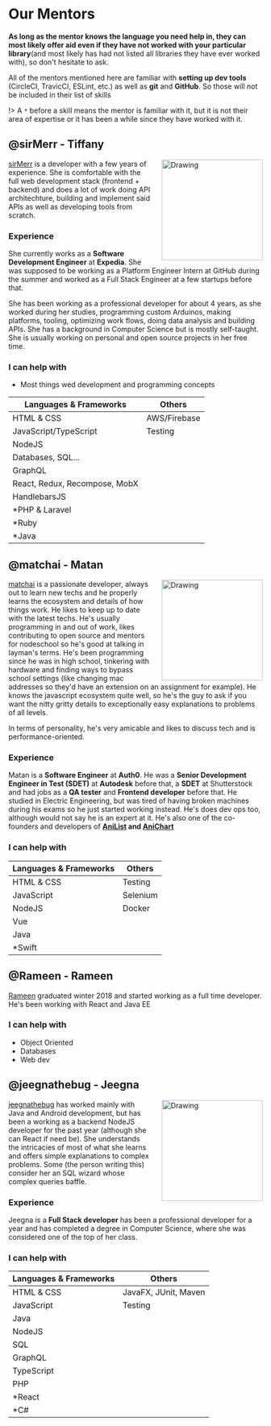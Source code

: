 # Our Mentors

**As long as the mentor knows the language you need help in, they can most likely offer aid even if they have not worked with your particular library**(and most likely has had not listed all libraries they have ever worked with), so don't hesitate to ask.

All of the mentors mentioned here are familiar with **setting up dev tools** (CircleCI, TravicCI, ESLint, etc.) as well as **git** and **GitHub**. So those will not be included in their list of skills

!> A `*` before a skill means the mentor is familiar with it, but it is not their area of expertise or it has been a while since they have worked with it.

## @sirMerr - Tiffany

<img src="https://avatars1.githubusercontent.com/u/11183523?s=460&v=2" alt="Drawing" style="width: 200px; float: right; margin-left: 20px"/>

[sirMerr](https://github.com/sirMerr) is a developer with a few years of experience. She is comfortable with the full web development stack (frontend + backend) and does a lot of work doing API architechture, building and implement said APIs as well as developing tools from scratch.

### Experience

She currently works as a **Software Development Engineer** at **Expedia**. She was supposed to be working as a Platform Engineer Intern at GitHub during the summer and worked as a Full Stack Engineer at a few startups before that.

She has been working as a professional developer for about 4 years, as she worked during her studies, programming custom Arduinos, making platforms, tooling, optimizing work flows, doing data analysis and building APIs. She has a background in Computer Science but is mostly self-taught. She is usually working on personal and open source projects in her free time.

### I can help with
- Most things wed development and programming concepts

| Languages & Frameworks        | Others       |
| ----------------------------- | ------------ |
| HTML & CSS                    | AWS/Firebase |
| JavaScript/TypeScript         | Testing      |
| NodeJS                        |              |
| Databases, SQL...             |              |
| GraphQL                       |              |
| React, Redux, Recompose, MobX |              |
| HandlebarsJS                  |              |
| \*PHP & Laravel               |              |
| \*Ruby                        |              |
| \*Java                        |              |

## @matchai - Matan

<img src="https://avatars0.githubusercontent.com/u/4658208?s=460&v=4" alt="Drawing" style="width: 200px; float: right; margin-left: 20px"/>

[matchai](https://github.com/matchai) is a passionate developer, always out to learn new techs and he properly learns the ecosystem and details of how things work. He likes to keep up to date with the latest techs. He's usually programming in and out of work, likes contributing to open source and mentors for nodeschool so he's good at talking in layman's terms. He's been programming since he was in high school, tinkering with hardware and finding ways to bypass school settings (like changing mac addresses so they'd have an extension on an assignment for example). He knows the javascript ecosystem quite well, so he's the guy to ask if you want the nitty gritty details to exceptionally easy explanations to problems of all levels.

In terms of personality, he's very amicable and likes to discuss tech and is performance-oriented.

### Experience

Matan is a **Software Engineer** at **Auth0**. He was a **Senior Development Engineer in Test (SDET)** at **Autodesk** before that, a **SDET** at Shutterstock and had jobs as a **QA tester** and **Frontend developer** before that. He studied in Electric Engineering, but was tired of having broken machines during his exams so he just started working instead. He's does dev ops too, although would not say he is an expert at it. He's also one of the co-founders and developers of **[AniList](anilist.co) and [AniChart](anichart.net)**

### I can help with

| Languages & Frameworks | Others   |
| ---------------------- | -------- |
| HTML & CSS             | Testing  |
| JavaScript             | Selenium |
| NodeJS                 | Docker   |
| Vue                    |          |
| Java                   |          |
| \*Swift                |          |

## @Rameen - Rameen
[Rameen](https://github.com/rameen) graduated winter 2018 and started working as a full time developer. He's been working with React and Java EE

### I can help with
- Object Oriented
- Databases
- Web dev

## @jeegnathebug - Jeegna

<img src="https://avatars3.githubusercontent.com/u/15439681?s=460&v=2" alt="Drawing" style="width: 200px; float: right; margin-left: 20px"/>

[jeegnathebug](https://github.com/jeegnathebug) has worked mainly with Java and Android development, but has been a working as a backend NodeJS developer for the past year (although she can React if need be). She understands the intricacies of most of what she learns and offers simple explanations to complex problems. Some (the person writing this) consider her an SQL wizard whose complex queries baffle.

### Experience

Jeegna is a **Full Stack developer** has been a professional developer for a year and has completed a degree in Computer Science, where she was considered one of the top of her class.

### I can help with

| Languages & Frameworks | Others               |
| ---------------------- | -------------------- |
| HTML & CSS             | JavaFX, JUnit, Maven |
| JavaScript             | Testing              |
| Java                   |                      |
| NodeJS                 |                      |
| SQL                    |                      |
| GraphQL                |                      |
| TypeScript             |                      |
| PHP                    |                      |
| \*React                |                      |
| \*C#                   |                      |
